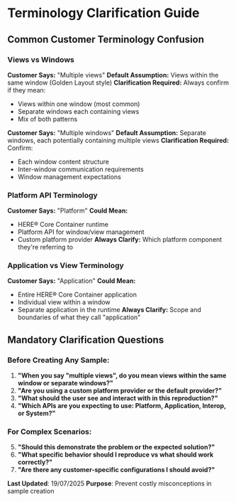 # Terminology Clarification Guide

## Common Customer Terminology Confusion

### Views vs Windows
**Customer Says:** "Multiple views"
**Default Assumption:** Views within the same window (Golden Layout style)
**Clarification Required:** Always confirm if they mean:
- Views within one window (most common)
- Separate windows each containing views
- Mix of both patterns

**Customer Says:** "Multiple windows"
**Default Assumption:** Separate windows, each potentially containing multiple views
**Clarification Required:** Confirm:
- Each window content structure
- Inter-window communication requirements
- Window management expectations

### Platform API Terminology
**Customer Says:** "Platform"
**Could Mean:**
- HERE® Core Container runtime
- Platform API for window/view management
- Custom platform provider
**Always Clarify:** Which platform component they're referring to

### Application vs View Terminology
**Customer Says:** "Application"
**Could Mean:**
- Entire HERE® Core Container application
- Individual view within a window
- Separate application in the runtime
**Always Clarify:** Scope and boundaries of what they call "application"

## Mandatory Clarification Questions

### Before Creating Any Sample:
1. **"When you say \"multiple views\", do you mean views within the same window or separate windows?"**
2. **"Are you using a custom platform provider or the default provider?"**
3. **"What should the user see and interact with in this reproduction?"**
4. **"Which APIs are you expecting to use: Platform, Application, Interop, or System?"**

### For Complex Scenarios:
5. **"Should this demonstrate the problem or the expected solution?"**
6. **"What specific behavior should I reproduce vs what should work correctly?"**
7. **"Are there any customer-specific configurations I should avoid?"**

**Last Updated**: 19/07/2025
**Purpose**: Prevent costly misconceptions in sample creation
